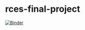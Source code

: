 # rces-final-project

[![Binder](https://mybinder.org/badge_logo.svg)](https://mybinder.org/v2/gh/JackieSinger/rces-final-project/HEAD?labpath=FinalProject.ipynb)
